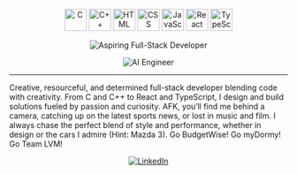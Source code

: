 <p align="center">
  <img src="https://cdn.jsdelivr.net/gh/devicons/devicon/icons/c/c-original.svg" alt="C" width="40" height="40"/>
  <img src="https://cdn.jsdelivr.net/gh/devicons/devicon/icons/cplusplus/cplusplus-original.svg" alt="C++" width="40" height="40"/>
  <img src="https://cdn.jsdelivr.net/gh/devicons/devicon/icons/html5/html5-original.svg" alt="HTML" width="40" height="40"/>
  <img src="https://cdn.jsdelivr.net/gh/devicons/devicon/icons/css3/css3-original.svg" alt="CSS" width="40" height="40"/>
  <img src="https://cdn.jsdelivr.net/gh/devicons/devicon/icons/javascript/javascript-original.svg" alt="JavaScript" width="40" height="40"/>
  <img src="https://cdn.jsdelivr.net/gh/devicons/devicon/icons/react/react-original.svg" alt="React" width="40" height="40"/>
  <img src="https://cdn.jsdelivr.net/gh/devicons/devicon/icons/typescript/typescript-original.svg" alt="TypeScript" width="40" height="40"/>
</p>

<p align="center">
  <img src="YOUR_FULLSTACK_GIF_URL" alt="Aspiring Full-Stack Developer"/>
</p>
<p align="center">
  <img src="YOUR_AIENGINEER_GIF_URL" alt="AI Engineer"/>
</p>

---

Creative, resourceful, and determined full-stack developer blending code with creativity. From C and C++ to React and TypeScript, I design and build solutions fueled by passion and curiosity. AFK, you’ll find me behind a camera, catching up on the latest sports news, or lost in music and film. I always chase the perfect blend of style and performance, whether in design or the cars I admire (Hint: Mazda 3). Go BudgetWise! Go myDormy! Go Team LVM!

<p align="center">
  <a href="https://www.linkedin.com/in/cj-tinae">
    <img src="https://img.shields.io/badge/LinkedIn-Connect-blue?logo=linkedin" alt="LinkedIn"/>
  </a>
</p>

